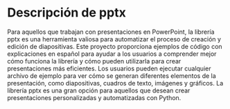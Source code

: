 # Descripción de pptx

Para aquellos que trabajan con presentaciones en PowerPoint, la librería pptx es una herramienta valiosa para automatizar el proceso de creación y edición de diapositivas. Este proyecto proporciona ejemplos de código con explicaciones en español para ayudar a los usuarios a comprender mejor cómo funciona la librería y cómo pueden utilizarla para crear presentaciones más eficientes. Los usuarios pueden ejecutar cualquier archivo de ejemplo para ver cómo se generan diferentes elementos de la presentación, como diapositivas, cuadros de texto, imágenes y gráficos. La librería pptx es una gran opción para aquellos que desean crear presentaciones personalizadas y automatizadas con Python.
